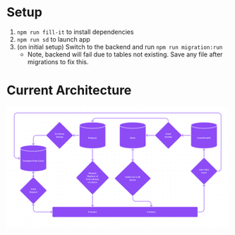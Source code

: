 # Setup

1. `npm run fill-it` to install dependencies
2. `npm run sd` to launch app
3. (on initial setup) Switch to the backend and run `npm run migration:run`
    - Note, backend will fail due to tables not existing. Save any file after migrations to fix this.

# Current Architecture

![alt text](current_architecture.png "Current Architecture")
